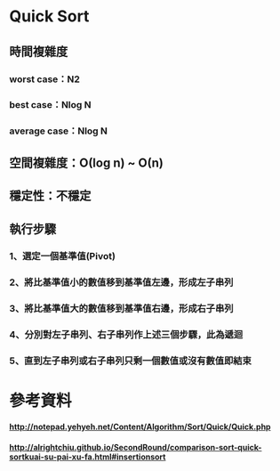# Quick Sort
## 時間複雜度
### worst case：N2
### best case：Nlog N
### average case：Nlog N
## 空間複雜度：Ο(log n) ~ Ο(n)
## 穩定性：不穩定
## 執行步驟
### 1、選定一個基準值(Pivot)
### 2、將比基準值小的數值移到基準值左邊，形成左子串列
### 3、將比基準值大的數值移到基準值右邊，形成右子串列
### 4、分別對左子串列、右子串列作上述三個步驟，此為遞迴
### 5、直到左子串列或右子串列只剩一個數值或沒有數值即結束

# 參考資料
#### http://notepad.yehyeh.net/Content/Algorithm/Sort/Quick/Quick.php
#### http://alrightchiu.github.io/SecondRound/comparison-sort-quick-sortkuai-su-pai-xu-fa.html#insertionsort
